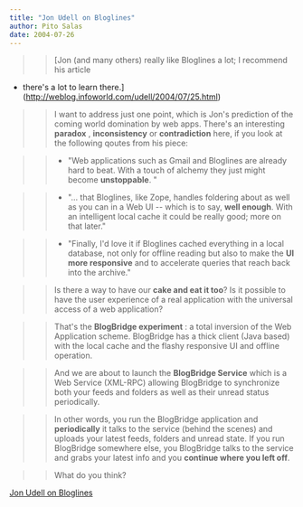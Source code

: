 ```yaml
---
title: "Jon Udell on Bloglines"
author: Pito Salas
date: 2004-07-26
---
```



>>

>> [Jon (and many others) really like Bloglines a lot; I recommend his article
- there's a lot to learn
there.](<http://weblog.infoworld.com/udell/2004/07/25.html>)

>>

>> I want to address just one point, which is Jon's prediction of the coming
world domination by web apps. There's an interesting **paradox** ,
**inconsistency** or **contradiction** here, if you look at the following
qoutes from his piece:

>>

>>   * "Web applications such as Gmail and Bloglines are already hard to beat.
With a touch of alchemy they just might become **unstoppable**. "

>>   * "… that Bloglines, like Zope, handles foldering about as well as you
can in a Web UI -- which is to say, **well enough**. With an intelligent local
cache it could be really good; more on that later."

>>   * "Finally, I'd love it if Bloglines cached everything in a local
database, not only for offline reading but also to make the **UI more
responsive** and to accelerate queries that reach back into the archive."

>>

>> Is there a way to have our **cake and eat it too**? Is it possible to have
the user experience of a real application with the universal access of a web
application?

>>

>> That's the **BlogBridge experiment** : a total inversion of the Web
Application scheme. BlogBridge has a thick client (Java based) with the local
cache and the flashy responsive UI and offline operation.

>>

>> And we are about to launch the **BlogBridge Service** which is a Web
Service (XML-RPC) allowing BlogBridge to synchronize both your feeds and
folders as well as their unread status periodically.

>>

>> In other words, you run the BlogBridge application and **periodically** it
talks to the service (behind the scenes) and uploads your latest feeds,
folders and unread state. If you run BlogBridge somewhere else, you BlogBridge
talks to the service and grabs your latest info and you **continue where you
left off**.

>>

>> What do you think?


[Jon Udell on Bloglines](None)
